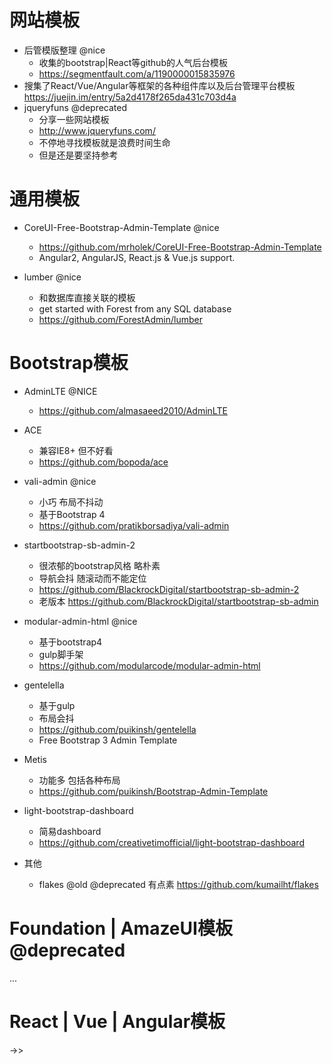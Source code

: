 # 网站模板

- 后管模版整理 @nice 
    - 收集的bootstrap|React等github的人气后台模板
    - https://segmentfault.com/a/1190000015835976
- 搜集了React/Vue/Angular等框架的各种组件库以及后台管理平台模板 https://juejin.im/entry/5a2d4178f265da431c703d4a
- jqueryfuns  @deprecated
    - 分享一些网站模板
    - <http://www.jqueryfuns.com/>
    - 不停地寻找模板就是浪费时间生命
    - 但是还是要坚持参考

# 通用模板

- CoreUI-Free-Bootstrap-Admin-Template @nice

  - <https://github.com/mrholek/CoreUI-Free-Bootstrap-Admin-Template>
  - Angular2, AngularJS, React.js & Vue.js support.

- lumber @nice

    - 和数据库直接关联的模板
    - get started with Forest from any SQL database
    - https://github.com/ForestAdmin/lumber

# Bootstrap模板

- AdminLTE @NICE

  - <https://github.com/almasaeed2010/AdminLTE>

- ACE 
    - 兼容IE8+ 但不好看 
    - https://github.com/bopoda/ace  

- vali-admin @nice
    - 小巧 布局不抖动
    - 基于Bootstrap 4 
    - https://github.com/pratikborsadiya/vali-admin
- startbootstrap-sb-admin-2 
    - 很浓郁的bootstrap风格 略朴素
    - 导航会抖 随滚动而不能定位
    - https://github.com/BlackrockDigital/startbootstrap-sb-admin-2
    - 老版本 https://github.com/BlackrockDigital/startbootstrap-sb-admin
- modular-admin-html @nice 
    - 基于bootstrap4 
    - gulp脚手架
    - https://github.com/modularcode/modular-admin-html 
- gentelella 
  - 基于gulp 
  - 布局会抖
  - <https://github.com/puikinsh/gentelella>
  - Free Bootstrap 3 Admin Template
- Metis
    - 功能多 包括各种布局
    - https://github.com/puikinsh/Bootstrap-Admin-Template
- light-bootstrap-dashboard 
    - 简易dashboard
    - https://github.com/creativetimofficial/light-bootstrap-dashboard
- 其他
    - flakes @old @deprecated 有点素 https://github.com/kumailht/flakes

# Foundation | AmazeUI模板 @deprecated
 
...

# React | Vue | Angular模板

->>
